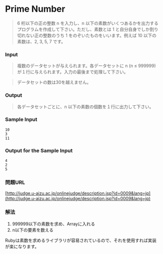 # Prime Number
> 6 桁以下の正の整数 n を入力し、n 以下の素数がいくつあるかを出力するプログラムを作成して下さい。ただし、素数とは 1 と自分自身でしか割り切れない正の整数のうち 1 をのぞいたものをいいます。例えば 10 以下の素数は、2, 3, 5, 7 です。

### Input
> 複数のデータセットが与えられます。各データセットに n (n ≤ 999999) が１行に与えられます。入力の最後まで処理して下さい。

> データセットの数は30を越えません。

### Output
> 各データセットごとに、n 以下の素数の個数を１行に出力して下さい。

### Sample Input
    10
    3
    11
### Output for the Sample Input
    4
    2
    5


### 問題URL
[http://judge.u-aizu.ac.jp/onlinejudge/description.jsp?id=0009&lang=jp](http://judge.u-aizu.ac.jp/onlinejudge/description.jsp?id=0009&lang=jp)

### 解法
1. 999999以下の素数を求め、Arrayに入れる
2. n以下の要素を数える

Rubyは素数を求めるライブラリが容易されているので、それを使用すれば実装が楽になります。